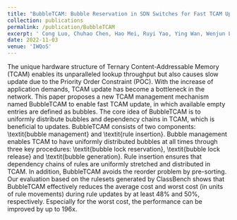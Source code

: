 ```yaml
---
title: "BubbleTCAM: Bubble Reservation in SDN Switches for Fast TCAM Update"
collection: publications
permalink: /publication/BubbleTCAM
excerpt: ' Cong Luo, Chuhao Chen, Hao Mei, Ruyi Yao, Ying Wan, Wenjun Li, Sen Liu, Bin Liu, Yang Xu'
date: 2022-11-03
venue: 'IWQoS'
---
```

The unique hardware structure of Ternary Content-Addressable Memory (TCAM) enables its unparalleled lookup throughput but also causes slow update due to the Priority Order Constraint (POC). With the increase of application demands, TCAM update has become a bottleneck in the network. This paper proposes a new TCAM management mechanism named BubbleTCAM to enable fast TCAM update, in which available empty entries are defined as bubbles. The core idea of BubbleTCAM is to uniformly distribute bubbles and dependency chains in TCAM, which is beneficial to updates. BubbleTCAM consists of two components: \textit{bubble management} and \textit{rule insertion}. Bubble management enables TCAM to have uniformly distributed bubbles at all times through three key procedures: \textit{bubble lock reservation}, \textit{bubble lock release} and \textit{bubble generation}. Rule insertion ensures that dependency chains of rules are uniformly stretched and distributed in TCAM. In addition, BubbleTCAM avoids the reorder problem by pre-sorting. Our evaluation based on the rulesets generated by ClassBench shows that BubbleTCAM effectively reduces the average cost and worst cost (in units of rule movements) during rule updates by at least 48\% and 50\%, respectively. Especially for the worst cost, the performance can be improved by up to 196x.
